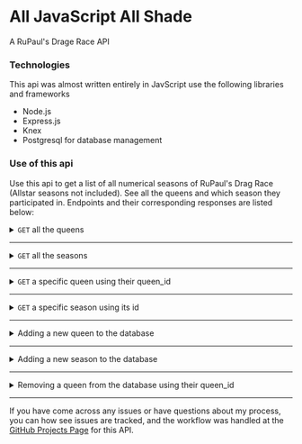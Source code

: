 # All JavaScript All Shade
A RuPaul's Drage Race API

### Technologies 
This api was almost written entirely in JavScript use the following libraries and frameworks
- Node.js
- Express.js
- Knex
- Postgresql for database management

### Use of this api
 Use this api to get a list of all numerical seasons of RuPaul's Drag Race (Allstar seasons not included).
 See all the queens and which season they participated in. Endpoints and their corresponding responses are listed below:

 <details>
  <summary> <code>GET</code> all the queens </summary>

  example request : `GET` `/api/v1/queens`
  <br>
  example response: 

  ```javascript
  [
    {
        "name": "Victoria `Porkchop' Parker",
        "queen_id": 1,
        "winner": false,
        "miss_congeniality": false,
        "quote": "Would you fuck me? I'd fuck me.",
        "season": 1,
        "season_id": 1,
        "created_at": "2019-11-21T20:20:24.538Z",
        "updated_at": "2019-11-21T20:20:24.538Z"
    },
    {
        "name": "Tammie Brown",
        "queen_id": 2,
        "winner": false,
        "miss_congeniality": false,
        "quote": "I'm not a slut, I'm a lady. You look under my skirt, and it will stick you in the eye though.",
        "season": 1,
        "season_id": 1,
        "created_at": "2019-11-21T20:20:24.540Z",
        "updated_at": "2019-11-21T20:20:24.540Z"
    },
    {..}
  ]
  ```
</details>

---

<details>
  <summary> <code>GET</code> all the seasons </summary>
  
  example request : `GET` `/api/v1/seasons`\
  <br>

  example response: 
  ```javascript
[
    {
        "id": 1,
        "number": 1,
        "winner": "Bebe Zahara Benet",
        "image_url": "https://vignette3.wikia.nocookie.net/logosrupaulsdragrace/images/8/81/Rpdr_season1.jpg",
        "created_at": "2019-11-21T20:20:24.515Z",
        "updated_at": "2019-11-21T20:20:24.515Z"
    },
    {
        "id": 2,
        "number": 2,
        "winner": "Tyra Sanchez",
        "image_url": "https://vignette1.wikia.nocookie.net/logosrupaulsdragrace/images/c/c0/Season2cast.png",
        "created_at": "2019-11-21T20:20:24.519Z",
        "updated_at": "2019-11-21T20:20:24.519Z"
    },
    {
        "id": 3,
        "number": 3,
        "winner": "Raja",
        "image_url": "https://vignette2.wikia.nocookie.net/logosrupaulsdragrace/images/e/e7/RPDRS3.jpg",
        "created_at": "2019-11-21T20:20:24.521Z",
        "updated_at": "2019-11-21T20:20:24.521Z"
    },
    {..}
  ]
  ```
</details>

---

<details>
  <summary> <code>GET</code> a specific queen using their queen_id </summary>
  
  example request : `GET` `/api/v1/queens/49`
  <br>

  example response: 
  ```javascript
{
    "name": "Vivacious",
    "queen_id": 49,
    "winner": false,
    "miss_congeniality": false,
    "quote": "Liza Minelli lies.",
    "season": 6,
    "season_id": 6,
    "created_at": "2019-11-21T20:20:24.571Z",
    "updated_at": "2019-11-21T20:20:24.571Z"
}
  ```
</details>

---

<details>
  <summary> <code>GET</code> a specific season using its id </summary>
  
  example request : `GET` `/api/v1/season/10`
  <br>

  example response: 
  ```javascript
{
    "id": 10,
    "number": 10,
    "winner": "Aquaria",
    "image_url": "https://vignette.wikia.nocookie.net/logosrupaulsdragrace/images/a/af/RPDR_S10_Banner.jpeg",
    "created_at": "2019-11-21T20:20:24.535Z",
    "updated_at": "2019-11-21T20:20:24.535Z"
}
  ```
</details>

---

<details>
  <summary>Adding a new queen to the database</summary>
  
  example request : `POST` `/api/v1/queens`

  <br>

  body: (_must_ be in **JSON**)
  ```javascript
{
  "name": "Virginia Beach",
  "winner": false,
  "miss_congeniality": false,
  "quote": "Life's a beach",
  "season": 10
}
  ```

  example response: 
  ```javascript
{
  "queen_id": 154,
  "name": "Virginia Beach",
  "winner": false,
  "miss_congeniality": false,
  "quote": "Life's a beach",
  "season": 10,
  "season_id": 10
}
  ```

  <br>


| Key        | Datatype           |
| :-------------: |:-------------:|
| name      | `<string>` |
| winner      | `<boolean>`      |
| miss_congeniality | `<string>`      |
| season | `<integer>`      |
| quote | `<string>`      |

## Reminder:
The body of the request above _MUST_ be in **JSON** format

</details>

---
<details>
  <summary>Adding a new season to the database</summary>
  
  example request : `POST` `/api/v1/seasons`

  <br>

  body: (_must_ be in **JSON**)
  ```javascript
{
  "number": 20,
  "winner": "Bianca del Rio",
  "image_url": "logos.com/log.png"
}
  ```

  example response: 
  ```javascript
{
  "id": 14,
  "number": 20,
  "winner": "Bianca del Rio",
  "image_url": "logos.com/log.png"
}
  ```

  <br>
  Required properties for the season object in the body of the request:


| Key        | Datatype           |
| :-------------: |:-------------:|
| number      | `<integer>` |
| winner      | `<string>`      |
| image_url | `<string>`      |

## Reminder:
The body of the request above _MUST_ be in **JSON** format

</details>

---

<details>
  <summary>Removing a queen from the database using their queen_id</summary>
  
  example request : `DELETE` `/api/v1/queens/:queen_id`

  <br>

  
  example response: 

  ```javascript
"Queen with queen_id of 155 successfully deleted"
  ```

</details>

---

If you have come across any issues or have questions about my process, you can how see issues are tracked, and the workflow was handled at the [GitHub Projects Page](https://github.com/sschipke/allShade/projects/1) for this API.


